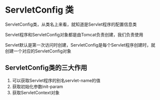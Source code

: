 # ServletConfig 类

ServletConfig类，从类名上来看，就知道是Servlet程序的配置信息类

Servlet程序和ServletConfig对象都是由Tomcat负责创建，我们负责使用

Servlet默认是第一次访问时创建，ServletConfig是每个Servlet程序创建时，就创建一个对应的ServletConfig对象

## ServletConfig类的三大作用

1. 可以获取Servlet程序的别名servlet-name的值
2. 获取初始化参数init-param
3. 获取ServletContext对象

